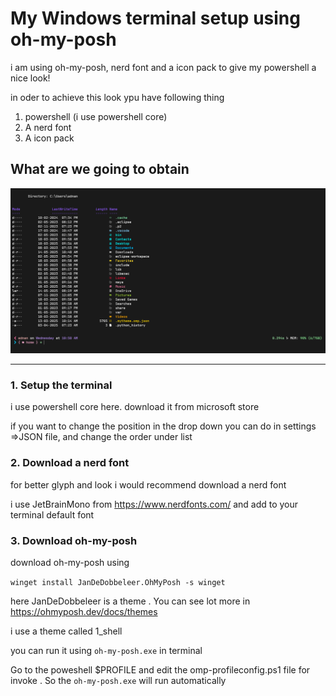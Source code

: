 # My Windows terminal setup using oh-my-posh 

i am using oh-my-posh, nerd font and a icon pack to give my powershell a nice look!



in oder to achieve this look ypu have following thing 

1. powershell (i use powershell core)
2. A nerd font 
3. A icon pack 

## What are we going to obtain 

![Screenshot](setup.png)

---
### 1. Setup the terminal
i use powershell core here. download it from microsoft store 

if you want to change the position in the drop down you can do in settings =>JSON file, and change the order under list 

### 2. Download a nerd font
for better glyph and look i would recommend download a nerd font 

i use JetBrainMono from <https://www.nerdfonts.com/> and add to your terminal default font 

### 3. Download oh-my-posh
download oh-my-posh using 

`winget install JanDeDobbeleer.OhMyPosh -s winget` 

here JanDeDobbeleer is a theme . You can see lot more in <https://ohmyposh.dev/docs/themes>

i use a theme called 1_shell

you can run it using `oh-my-posh.exe` in terminal

 Go to the  poweshell $PROFILE and edit the omp-profileconfig.ps1 file for invoke 
. So the `oh-my-posh.exe` will run automatically 
